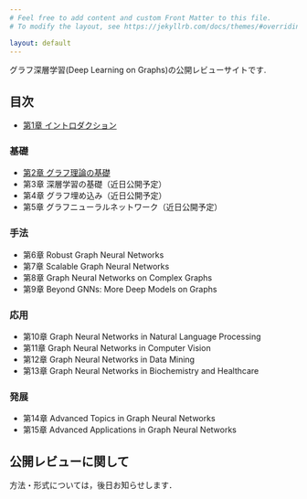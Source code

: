 ```yaml
---
# Feel free to add content and custom Front Matter to this file.
# To modify the layout, see https://jekyllrb.com/docs/themes/#overriding-theme-defaults

layout: default
---
```


グラフ深層学習(Deep Learning on Graphs)の公開レビューサイトです.

## 目次
- [第1章 イントロダクション](./chapters/chap1/chap1.md)
### 基礎
- [第2章 グラフ理論の基礎](./chapters/chap2/chap2.md)
- 第3章 深層学習の基礎（近日公開予定）
- 第4章 グラフ埋め込み（近日公開予定）
- 第5章 グラフニューラルネットワーク（近日公開予定）
### 手法
- 第6章 Robust Graph Neural Networks
- 第7章 Scalable Graph Neural Networks
- 第8章 Graph Neural Networks on Complex Graphs
- 第9章 Beyond GNNs: More Deep Models on Graphs
### 応用
- 第10章 Graph Neural Networks in Natural Language Processing
- 第11章 Graph Neural Networks in Computer Vision
- 第12章 Graph Neural Networks in Data Mining
- 第13章 Graph Neural Networks in Biochemistry and Healthcare
### 発展
- 第14章 Advanced Topics in Graph Neural Networks
- 第15章 Advanced Applications in Graph Neural Networks

## 公開レビューに関して
方法・形式については，後日お知らせします．
